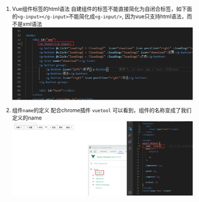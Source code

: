 1. Vue组件标签的html语法
自建组件的标签不能直接简化为自闭合标签，如下面的`<g-input></g-input>`不能简化成`<g-input/>`, 因为vue只支持html语法，而不是xml语法
![5](./5.png)

2. 组件`name`的定义
配合chrome插件 `vuetool` 可以看到，组件的名称变成了我们定义的name
![5](./6.png)